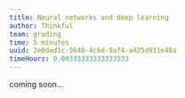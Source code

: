 ```yaml
---
title: Neural networks and deep learning
author: Thinkful
team: grading
time: 5 minutes
uuid: 2e0dad1c-5640-4c6d-9af4-a425d911e48a
timeHours: 0.08333333333333333
---
```


coming soon...

